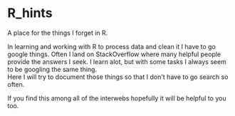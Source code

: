 # R_hints
A place for the things I forget in R.

In learning and working with R to process data and clean it I have to go google things. Often I land on StackOverflow where many helpful people provide the answers I seek. I learn alot, but with some tasks I always seem to be googling the same thing.  
Here I will try to document those things so that I don't have to go search so often.  

If you find this among all of the interwebs hopefully it will be helpful to you too.
